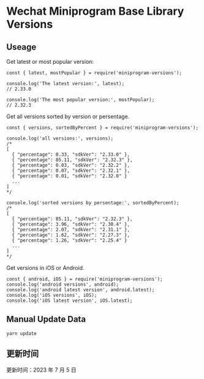 
# Wechat Miniprogram Base Library Versions

## Useage

Get latest or most popular version:

```;
const { latest, mostPopular } = require('miniprogram-versions');

console.log('The latest version:', latest);
// 2.33.0

console.log('The most popular version:', mostPopular);
// 2.32.3

```

Get all versions sorted by version or persentage.

```
const { versions, sortedByPercent } = require('miniprogram-versions');

console.log('all versions:', versions);
/*
[
  { "percentage": 0.33, "sdkVer": "2.33.0" },
  { "percentage": 85.11, "sdkVer": "2.32.3" },
  { "percentage": 0.03, "sdkVer": "2.32.2" },
  { "percentage": 0.07, "sdkVer": "2.32.1" },
  { "percentage": 0.01, "sdkVer": "2.32.0" }
  ...
]
*/

console.log('sorted versions by persentage:', sortedByPercent);
/*
[
  { "percentage": 85.11, "sdkVer": "2.32.3" },
  { "percentage": 3.96, "sdkVer": "2.30.4" },
  { "percentage": 2.07, "sdkVer": "2.31.1" },
  { "percentage": 1.62, "sdkVer": "2.27.3" },
  { "percentage": 1.26, "sdkVer": "2.25.4" }
  ...
]
*/
```

Get versions in iOS or Android.

```
const { android, iOS } = require('miniprogram-versions');
console.log('android versions', android);
console.log('android latest version', android.latest);
console.log('iOS versions', iOS);
console.log('iOS latest version', iOS.latest);
```

## Manual Update Data

```
yarn update
```

## 更新时间

更新时间：2023 年 7 月 5 日

